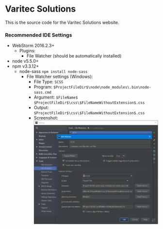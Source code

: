 # Varitec Solutions
This is the source code for the Varitec Solutions website.

### Recommended IDE Settings
- WebStorm 2016.2.3+
    - Plugins:
        - File Watcher (should be automatically installed)
- node v5.5.0+
- npm v3.3.12+
    - node-sass `npm install node-sass`
        - File Watcher settings (Windows):
            - File Type: `SCSS`
            - Program: `$ProjectFileDir$\node\node_modules\.bin\node-sass.cmd`
            - Argument: `$FileName$ $ProjectFileDir$\css\$FileNameWithoutExtension$.css`
            - Output: `$ProjectFileDir$\css\$FileNameWithoutExtension$.css`
            - Screenshot:
            ![alt tag](https://raw.githubusercontent.com/doppl3r/varitec-website/master/img/filewatcher.png)